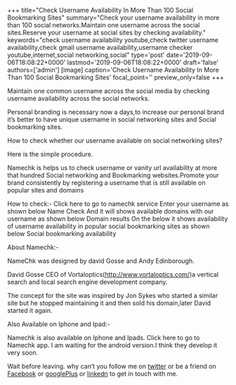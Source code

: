 +++
title="Check Username Availability In More Than 100 Social Bookmarking Sites"
summary="Check your username availability in more than 100 social networks.Maintain one username across the social sites.Reserve your username at social sites by checking availability."
keywords="check username availability youtube,check twitter username availability,check gmail username availability,username checker youtube,internet,social networking,social"
type='post'
date='2019-09-06T18:08:22+0000'
lastmod='2019-09-06T18:08:22+0000'
draft='false'
authors=['admin']
[image]
caption='Check Username Availability In More Than 100 Social Bookmarking Sites'
focal_point=''
preview_only=false
+++

Maintain one common username across the social media by checking username availability across the social networks.

Personal branding is necessary now a days,to increase our personal brand it’s better to have unique username in social networking sites and Social bookmarking sites.

How to check whether our username available on social networking sites?

Here is the simple procedure. 

Namechk is helps us to check username or vanity url availability at more that hundred Social networking and Bookmarking websites.Promote your brand consistently by registering a username that is still available on popular sites and domains 

How to check:-
Click here to go to namechk service
Enter your username as shown below
Name Check
And  it will shows available domains with our username as shown below
Domain results
On the below it shows availability of username availability in popular social bookmarking sites as shown below
Social bookmarking availability

About Namechk:-

NameChk was designed by david Gosse and Andy Edinborough.

David Gosse CEO of Vortaloptics(http://www.vortaloptics.com/)a vertical search and local search 
engine development company.

The concept for the site was inspired by Jon Sykes who started a similar site but he stopped maintaining it and then sold his domain,later David started it again. 

Also Available on Iphone and Ipad:-

Namechk is also available on Iphone and Ipads.
Click here to go to Namechk app.
I am waiting for the android version.I think they develop it very soon.


Wait before leaving.
why can’t you follow me on <a href="https://twitter.com/arungudelli" target="_blank">twitter</a> or be a friend on <a href="https://www.facebook.com/gudelliArun" target="_blank">Facebook</a> or <a href="https://plus.google.com/+ArunkumarGudelli" target="_blank">googlePlus</a> or <a href="https://www.linkedin.com/in/arungudelli/" target="_blank">linkedn</a> to get in touch with me.









